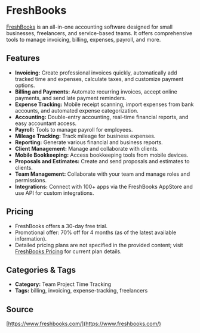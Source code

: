 # FreshBooks

[FreshBooks](https://www.freshbooks.com/) is an all-in-one accounting software designed for small businesses, freelancers, and service-based teams. It offers comprehensive tools to manage invoicing, billing, expenses, payroll, and more.

## Features
- **Invoicing:** Create professional invoices quickly, automatically add tracked time and expenses, calculate taxes, and customize payment options.
- **Billing and Payments:** Automate recurring invoices, accept online payments, and send late payment reminders.
- **Expense Tracking:** Mobile receipt scanning, import expenses from bank accounts, and automated expense categorization.
- **Accounting:** Double-entry accounting, real-time financial reports, and easy accountant access.
- **Payroll:** Tools to manage payroll for employees.
- **Mileage Tracking:** Track mileage for business expenses.
- **Reporting:** Generate various financial and business reports.
- **Client Management:** Manage and collaborate with clients.
- **Mobile Bookkeeping:** Access bookkeeping tools from mobile devices.
- **Proposals and Estimates:** Create and send proposals and estimates to clients.
- **Team Management:** Collaborate with your team and manage roles and permissions.
- **Integrations:** Connect with 100+ apps via the FreshBooks AppStore and use API for custom integrations.

## Pricing
- FreshBooks offers a 30-day free trial.
- Promotional offer: 70% off for 4 months (as of the latest available information).
- Detailed pricing plans are not specified in the provided content; visit [FreshBooks Pricing](https://www.freshbooks.com/pricing) for current plan details.

## Categories & Tags
- **Category:** Team Project Time Tracking
- **Tags:** billing, invoicing, expense-tracking, freelancers

## Source
[https://www.freshbooks.com/](https://www.freshbooks.com/)
